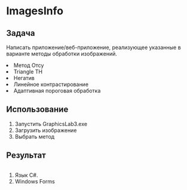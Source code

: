 <body class="stackedit">
  <div class="stackedit__html"><h1 id="colorsconverter">ImagesInfo</h1>
<h2 id="Task">Задача</h2>
<p>Написать  приложение/веб-приложение,  реализующее  указанные  в  варианте методы обработки изображений.</p>
<li>Метод Отсу</li>
<li>Triangle TH</li>
<li>Негатив</li>
<li>Линейное контрастирование</li>
<li>Адаптивная пороговая обработка</li>
<h2 id="Install">Использование</h2>
<p>
<ol>
<li>Запустить GraphicsLab3.exe</li>
<li>Загрузить изображение</li>
<li>Выбрать метод</li>
</ol>
</p>
<h2 id="Result">Результат</h2>
<p><img src="https://i.ibb.co/803V7Jv/image.png" alt=""></p>
<ol>
<li>Язык C#.</li>
<li>Windows Forms</li>
</ol>
</div>
